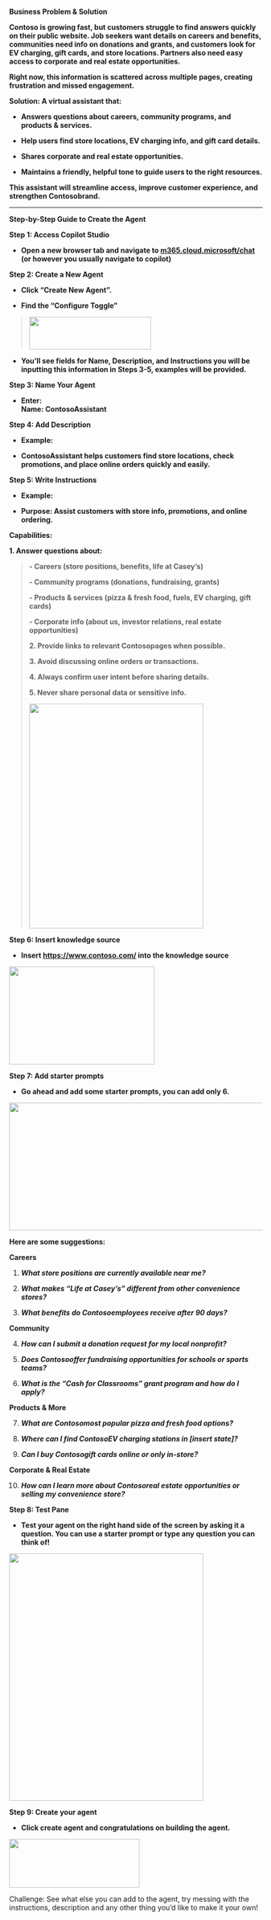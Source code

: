 **Business Problem & Solution**

**Contoso is growing fast, but customers struggle to find answers
quickly on their public website. Job seekers want details on careers and
benefits, communities need info on donations and grants, and customers
look for EV charging, gift cards, and store locations. Partners also
need easy access to corporate and real estate opportunities.**

**Right now, this information is scattered across multiple pages,
creating frustration and missed engagement.**

**Solution: A virtual assistant that:**

- **Answers questions about careers, community programs, and products &
  services.**

- **Help users find store locations, EV charging info, and gift card
  details.**

- **Shares corporate and real estate opportunities.**

- **Maintains a friendly, helpful tone to guide users to the right
  resources.**

**This assistant will streamline access, improve customer experience,
and strengthen Contosobrand.**

------------------------------------------------------------------------

**Step-by-Step Guide to Create the Agent**

**Step 1: Access Copilot Studio**

- **Open a new browser tab and navigate
  to [m365.cloud.microsoft/chat](https://m365.cloud.microsoft/chat) (or
  however you usually navigate to copilot)**

**Step 2: Create a New Agent**

- **Click “Create New Agent”.**

- **Find the “Configure Toggle”**

> <img src="./media/image1.png"
> style="width:2.52778in;height:0.68056in" />

- **You’ll see fields for Name, Description, and Instructions you will
  be inputting this information in Steps 3-5, examples will be
  provided.**

**Step 3: Name Your Agent**

- **Enter:**  
  **Name: ContosoAssistant**

**Step 4: Add Description**

- **Example:**

- **ContosoAssistant helps customers find store locations, check
  promotions, and place online orders quickly and easily.**

**Step 5: Write Instructions**

- **Example:**

- **Purpose: Assist customers with store info, promotions, and online
  ordering.**

**Capabilities:**

**1. Answer questions about:**

> **- Careers (store positions, benefits, life at Casey’s)**
>
> **- Community programs (donations, fundraising, grants)**
>
> **- Products & services (pizza & fresh food, fuels, EV charging, gift
> cards)**
>
> **- Corporate info (about us, investor relations, real estate
> opportunities)**
>
> **2. Provide links to relevant Contosopages when possible.**
>
> **3. Avoid discussing online orders or transactions.**
>
> **4. Always confirm user intent before sharing details.**
>
> **5. Never share personal data or sensitive info.**
>
> <img src="./media/image2.png"
> style="width:3.60417in;height:4.64833in" />

**Step 6: Insert knowledge source**

- **Insert <https://www.contoso.com/> into the knowledge source**

<img src="./media/image3.png"
style="width:3.00694in;height:2.03848in" />

**Step 7: Add starter prompts**

- **Go ahead and add some starter prompts, you can add only 6.**

<img src="./media/image4.png"
style="width:6.00694in;height:2.64583in" />

**Here are some suggestions:**

**Careers**

1.  ***What store positions are currently available near me?***

2.  ***What makes “Life at Casey’s” different from other convenience
    stores?***

3.  ***What benefits do Contosoemployees receive after 90 days?***

**Community**

4.  ***How can I submit a donation request for my local nonprofit?***

5.  ***Does Contosooffer fundraising opportunities for schools or sports
    teams?***

6.  ***What is the “Cash for Classrooms” grant program and how do I
    apply?***

**Products & More**

7.  ***What are Contosomost popular pizza and fresh food options?***

8.  ***Where can I find ContosoEV charging stations in \[insert
    state\]?***

9.  ***Can I buy Contosogift cards online or only in-store?***

**Corporate & Real Estate**

10. ***How can I learn more about Contosoreal estate opportunities or
    selling my convenience store?***

**Step 8: Test Pane**

- **Test your agent on the right hand side of the screen by asking it a
  question. You can use a starter prompt or type any question you can
  think of!**

<img src="./media/image5.png"
style="width:4.02083in;height:5.12613in" />

**Step 9: Create your agent**

- **Click create agent and congratulations on building the agent.**

<img src="./media/image6.png"
style="width:2.69349in;height:1.00694in" />

Challenge: See what else you can add to the agent, try messing with the
instructions, description and any other thing you’d like to make it your
own!


